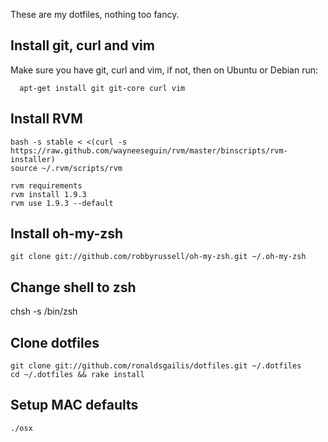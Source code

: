 These are my dotfiles, nothing too fancy.
## Install git, curl and vim
Make sure you have git, curl and vim, if not, then on Ubuntu or Debian run:
	
	  apt-get install git git-core curl vim
	
## Install RVM
    bash -s stable < <(curl -s https://raw.github.com/wayneeseguin/rvm/master/binscripts/rvm-installer)
    source ~/.rvm/scripts/rvm

    rvm requirements
    rvm install 1.9.3
    rvm use 1.9.3 --default
	
## Install oh-my-zsh
	git clone git://github.com/robbyrussell/oh-my-zsh.git ~/.oh-my-zsh
	
## Change shell to zsh
  chsh -s /bin/zsh
	
## Clone dotfiles
	git clone git://github.com/ronaldsgailis/dotfiles.git ~/.dotfiles
	cd ~/.dotfiles && rake install
	
## Setup MAC defaults
	./osx
